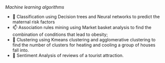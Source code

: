 *Machine learning algorithms*
- 🌱 Classification using Decision trees and Neural networks to predict the maternal risk factors
- 📫 Association rules mining using Market basket analysis to find the combination of conditions that lead to obesity;
- 💞️ Clustering using Kmeans clustering and agglomerative clustering to find the number of clusters for heating and cooling a group of houses fall into.
- 👀 Sentiment Analysis of reviews of a tourist attraction.
